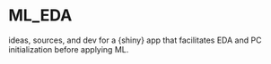# ML_EDA
ideas, sources, and dev for a {shiny} app that facilitates EDA and PC initialization before applying ML. 

